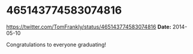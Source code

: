 # 465143774583074816
https://twitter.com/TomFrankly/status/465143774583074816
**Date:** 2014-05-10

Congratulations to everyone graduating!
